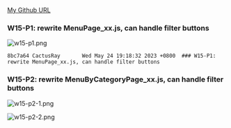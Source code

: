 [My Github URL](https://github.com/CactusRay/1112_wp2_demo_75)

### W15-P1: rewrite MenuPage_xx.js, can handle filter buttons
 
![w15-p1.png](https://eumovzkxoivpebjwcgny.supabase.co/storage/v1/object/public/demo-75/md_img/w15-p1.png)
 
```
8bc7a64 CactusRay       Wed May 24 19:18:32 2023 +0800  ### W15-P1: rewrite MenuPage_xx.js, can handle filter buttons
```
 
 
### W15-P2: rewrite MenuByCategoryPage_xx.js, can handle filter buttons

![w15-p2-1.png](https://eumovzkxoivpebjwcgny.supabase.co/storage/v1/object/public/demo-75/md_img/w15-p2-1.png)

![w15-p2-2.png](https://eumovzkxoivpebjwcgny.supabase.co/storage/v1/object/public/demo-75/md_img/w15-p2-2.png)

 
```

```